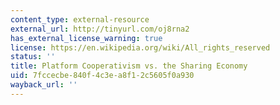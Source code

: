 ```yaml
---
content_type: external-resource
external_url: http://tinyurl.com/oj8rna2
has_external_license_warning: true
license: https://en.wikipedia.org/wiki/All_rights_reserved
status: ''
title: Platform Cooperativism vs. the Sharing Economy
uid: 7fccecbe-840f-4c3e-a8f1-2c5605f0a930
wayback_url: ''
---
```

